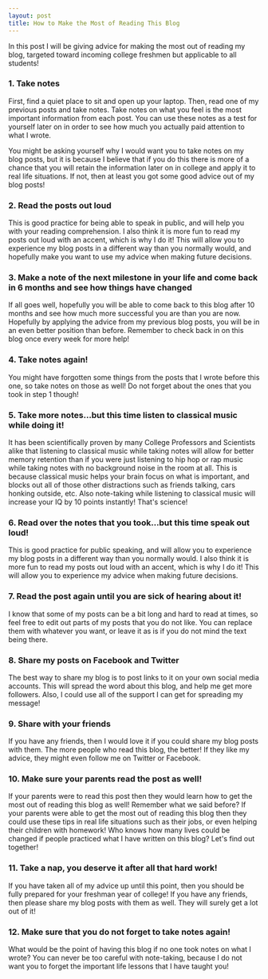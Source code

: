 ```yaml
---
layout: post
title: How to Make the Most of Reading This Blog
---
```


In this post I will be giving advice for making the most out of reading my blog, targeted toward incoming college freshmen but applicable to all students!

### 1. Take notes

First, find a quiet place to sit and open up your laptop. Then, read one of my previous posts and take notes. Take notes on what you feel is the most important information from each post. You can use these notes as a test for yourself later on in order to see how much you actually paid attention to what I wrote.

You might be asking yourself why I would want you to take notes on my blog posts, but it is because I believe that if you do this there is more of a chance that you will retain the information later on in college and apply it to real life situations. If not, then at least you got some good advice out of my blog posts!

### 2. Read the posts out loud

This is good practice for being able to speak in public, and will help you with your reading comprehension. I also think it is more fun to read my posts out loud with an accent, which is why I do it! This will allow you to experience my blog posts in a different way than you normally would, and hopefully make you want to use my advice when making future decisions.

### 3. Make a note of the next milestone in your life and come back in 6 months and see how things have changed

If all goes well, hopefully you will be able to come back to this blog after 10 months and see how much more successful you are than you are now. Hopefully by applying the advice from my previous blog posts, you will be in an even better position than before. Remember to check back in on this blog once every week for more help!

### 4. Take notes again!

You might have forgotten some things from the posts that I wrote before this one, so take notes on those as well! Do not forget about the ones that you took in step 1 though!

### 5. Take more notes…but this time listen to classical music while doing it!

It has been scientifically proven by many College Professors and Scientists alike that listening to classical music while taking notes will allow for better memory retention than if you were just listening to hip hop or rap music while taking notes with no background noise in the room at all. This is because classical music helps your brain focus on what is important, and blocks out all of those other distractions such as friends talking, cars honking outside, etc. Also note-taking while listening to classical music will increase your IQ by 10 points instantly! That's science!

### 6. Read over the notes that you took…but this time speak out loud!

This is good practice for public speaking, and will allow you to experience my blog posts in a different way than you normally would. I also think it is more fun to read my posts out loud with an accent, which is why I do it! This will allow you to experience my advice when making future decisions.

### 7. Read the post again until you are sick of hearing about it!

I know that some of my posts can be a bit long and hard to read at times, so feel free to edit out parts of my posts that you do not like. You can replace them with whatever you want, or leave it as is if you do not mind the text being there.

### 8. Share my posts on Facebook and Twitter

The best way to share my blog is to post links to it on your own social media accounts. This will spread the word about this blog, and help me get more followers. Also, I could use all of the support I can get for spreading my message!

### 9. Share with your friends

If you have any friends, then I would love it if you could share my blog posts with them. The more people who read this blog, the better! If they like my advice, they might even follow me on Twitter or Facebook.

### 10. Make sure your parents read the post as well!

If your parents were to read this post then they would learn how to get the most out of reading this blog as well! Remember what we said before? If your parents were able to get the most out of reading this blog then they could use these tips in real life situations such as their jobs, or even helping their children with homework! Who knows how many lives could be changed if people practiced what I have written on this blog? Let's find out together!

### 11. Take a nap, you deserve it after all that hard work!

If you have taken all of my advice up until this point, then you should be fully prepared for your freshman year of college! If you have any friends, then please share my blog posts with them as well. They will surely get a lot out of it!

### 12. Make sure that you do not forget to take notes again!

What would be the point of having this blog if no one took notes on what I wrote? You can never be too careful with note-taking, because I do not want you to forget the important life lessons that I have taught you!
